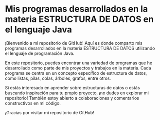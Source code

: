 # Mis programas desarrollados en la materia ESTRUCTURA DE DATOS en el lenguaje Java
¡Bienvenido a mi repositorio de GitHub! Aquí es donde comparto mis programas desarrollados en la materia ESTRUCTURA DE DATOS utilizando el lenguaje de programación Java.

En este repositorio, puedes encontrar una variedad de programas que he desarrollado como parte de mis proyectos y trabajos en la materia. Cada programa se centra en un concepto específico de estructura de datos, como listas, pilas, colas, árboles, grafos, entre otros.

Si estás interesado en aprender sobre estructuras de datos o estás buscando inspiración para tu propio proyecto, ¡no dudes en explorar mi repositorio! También estoy abierto a colaboraciones y comentarios constructivos en mi código.

¡Gracias por visitar mi repositorio de GitHub!

